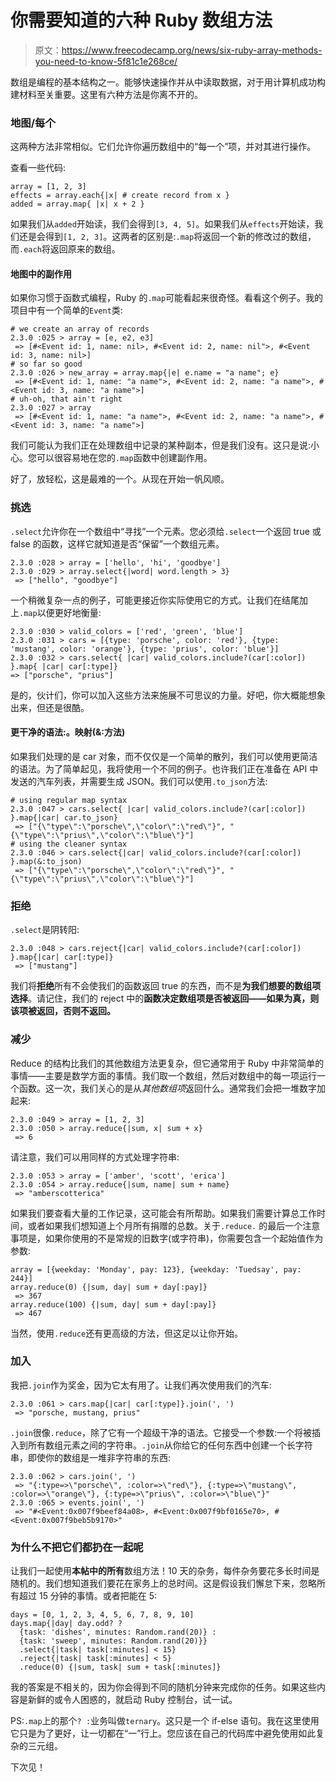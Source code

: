 # 你需要知道的六种 Ruby 数组方法

> 原文：<https://www.freecodecamp.org/news/six-ruby-array-methods-you-need-to-know-5f81c1e268ce/>

数组是编程的基本结构之一。能够快速操作并从中读取数据，对于用计算机成功构建材料至关重要。这里有六种方法是你离不开的。

### 地图/每个

这两种方法非常相似。它们允许你遍历数组中的“每一个”项，并对其进行操作。

查看一些代码:

```
array = [1, 2, 3]
effects = array.each{|x| # create record from x }
added = array.map{ |x| x + 2 }
```

如果我们从`added`开始读，我们会得到`[3, 4, 5]`。如果我们从`effects`开始读，我们还是会得到`[1, 2, 3]`。这两者的区别是:`.map`将返回一个新的修改过的数组，而`.each`将返回原来的数组。

#### 地图中的副作用

如果你习惯于函数式编程，Ruby 的`.map`可能看起来很奇怪。看看这个例子。我的项目中有一个简单的`Event`类:

```
# we create an array of records
2.3.0 :025 > array = [e, e2, e3]
 => [#<Event id: 1, name: nil>, #<Event id: 2, name: nil">, #<Event id: 3, name: nil>]
# so far so good
2.3.0 :026 > new_array = array.map{|e| e.name = "a name"; e}
 => [#<Event id: 1, name: "a name">, #<Event id: 2, name: "a name">, #<Event id: 3, name: "a name">]
# uh-oh, that ain't right
2.3.0 :027 > array
 => [#<Event id: 1, name: "a name">, #<Event id: 2, name: "a name">, #<Event id: 3, name: "a name">]
```

我们可能认为我们正在处理数组中记录的某种副本，但是我们没有。这只是说:小心。您可以很容易地在您的`.map`函数中创建副作用。

好了，放轻松，这是最难的一个。从现在开始一帆风顺。

### 挑选

`.select`允许你在一个数组中“寻找”一个元素。您必须给`.select`一个返回 true 或 false 的函数，这样它就知道是否“保留”一个数组元素。

```
2.3.0 :028 > array = ['hello', 'hi', 'goodbye']
2.3.0 :029 > array.select{|word| word.length > 3}
 => ["hello", "goodbye"]
```

一个稍微复杂一点的例子，可能更接近你实际使用它的方式。让我们在结尾加上`.map`以便更好地衡量:

```
2.3.0 :030 > valid_colors = ['red', 'green', 'blue']
2.3.0 :031 > cars = [{type: 'porsche', color: 'red'}, {type: 'mustang', color: 'orange'}, {type: 'prius', color: 'blue'}]
2.3.0 :032 > cars.select{ |car| valid_colors.include?(car[:color]) }.map{ |car| car[:type]}
=> ["porsche", "prius"]
```

是的，伙计们，你可以加入这些方法来施展不可思议的力量。好吧，你大概能想象出来，但还是很酷。

#### 更干净的语法:。映射(&:方法)

如果我们处理的是 car 对象，而不仅仅是一个简单的散列，我们可以使用更简洁的语法。为了简单起见，我将使用一个不同的例子。也许我们正在准备在 API 中发送的汽车列表，并需要生成 JSON。我们可以使用`.to_json`方法:

```
# using regular map syntax
2.3.0 :047 > cars.select{ |car| valid_colors.include?(car[:color]) }.map{|car| car.to_json}
 => ["{\"type\":\"porsche\",\"color\":\"red\"}", "{\"type\":\"prius\",\"color\":\"blue\"}"]
# using the cleaner syntax
2.3.0 :046 > cars.select{|car| valid_colors.include?(car[:color]) }.map(&:to_json)
 => ["{\"type\":\"porsche\",\"color\":\"red\"}", "{\"type\":\"prius\",\"color\":\"blue\"}"]
```

### 拒绝

`.select`是阴转阳:

```
2.3.0 :048 > cars.reject{|car| valid_colors.include?(car[:color]) }.map{|car| car[:type]}
 => ["mustang"]
```

我们将**拒绝**所有不会使我们的函数返回 true 的东西，而不是**为我们想要的数组项选择**。请记住，我们的 reject 中的**函数决定数组项是否被返回——如果为真，则该项被返回，否则不返回。**

### 减少

Reduce 的结构比我们的其他数组方法更复杂，但它通常用于 Ruby 中非常简单的事情——主要是数学方面的事情。我们取一个数组，然后对数组中的每一项运行一个函数。这一次，我们关心的是从*其他数组项*返回什么。通常我们会把一堆数字加起来:

```
2.3.0 :049 > array = [1, 2, 3]
2.3.0 :050 > array.reduce{|sum, x| sum + x}
 => 6
```

请注意，我们可以用同样的方式处理字符串:

```
2.3.0 :053 > array = ['amber', 'scott', 'erica']
2.3.0 :054 > array.reduce{|sum, name| sum + name}
 => "amberscotterica"
```

如果我们要查看大量的工作记录，这可能会有所帮助。如果我们需要计算总工作时间，或者如果我们想知道上个月所有捐赠的总数。关于`.reduce.` 的最后一个注意事项是，如果你使用的不是常规的旧数字(或字符串)，你需要包含一个起始值作为参数:

```
array = [{weekday: 'Monday', pay: 123}, {weekday: 'Tuedsay', pay: 244}]
array.reduce(0) {|sum, day| sum + day[:pay]}
 => 367
array.reduce(100) {|sum, day| sum + day[:pay]}
 => 467
```

当然，使用`.reduce`还有更高级的方法，但这足以让你开始。

### 加入

我把`.join`作为奖金，因为它太有用了。让我们再次使用我们的汽车:

```
2.3.0 :061 > cars.map{|car| car[:type]}.join(', ')
 => "porsche, mustang, prius"
```

`.join`很像`.reduce`，除了它有一个超级干净的语法。它接受一个参数:一个将被插入到所有数组元素之间的字符串。`.join`从你给它的任何东西中创建一个长字符串，即使你的数组是一堆非字符串的东西:

```
2.3.0 :062 > cars.join(', ')
 => "{:type=>\"porsche\", :color=>\"red\"}, {:type=>\"mustang\", :color=>\"orange\"}, {:type=>\"prius\", :color=>\"blue\"}"
2.3.0 :065 > events.join(', ')
 => "#<Event:0x007f9beef84a08>, #<Event:0x007f9bf0165e70>, #<Event:0x007f9beb5b9170>"
```

### 为什么不把它们都扔在一起呢

让我们一起使用**本帖中的所有**数组方法！10 天的杂务，每件杂务要花多长时间是随机的。我们想知道我们要花在家务上的总时间。这是假设我们懈怠下来，忽略所有超过 15 分钟的事情。或者把能在 5:

```
days = [0, 1, 2, 3, 4, 5, 6, 7, 8, 9, 10]
days.map{|day| day.odd? ? 
  {task: 'dishes', minutes: Random.rand(20)} :
  {task: 'sweep', minutes: Random.rand(20)}}
  .select{|task| task[:minutes] < 15}
  .reject{|task| task[:minutes] < 5}
  .reduce(0) {|sum, task| sum + task[:minutes]}
```

我的答案是不相关的，因为你会得到不同的随机分钟来完成你的任务。如果这些内容是新鲜的或令人困惑的，就启动 Ruby 控制台，试一试。

PS:`.map`上的那个`? :`业务叫做`ternary`。这只是一个 if-else 语句。我在这里使用它只是为了更好，让一切都在“一”行上。您应该在自己的代码库中避免使用如此复杂的三元组。

下次见！